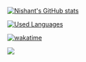 [![Nishant's GitHub stats](https://github-readme-stats.vercel.app/api?username=nishant-666&show_icons=true&theme=merko)](https://github.com/nishant-666/nishant-666/blob/master/readme.md)

[![Used Languages](https://github-readme-stats.vercel.app/api/top-langs/?username=nishant-666&show_icons=true&theme=merko)](https://github.com/nishant-666/nishant-666/blob/master/readme.md)

[![wakatime](https://wakatime.com/badge/github/nishant-666/nishant-666.svg)](https://wakatime.com/badge/github/nishant-666/nishant-666)

![](https://komarev.com/ghpvc/?username=nishant-666)
